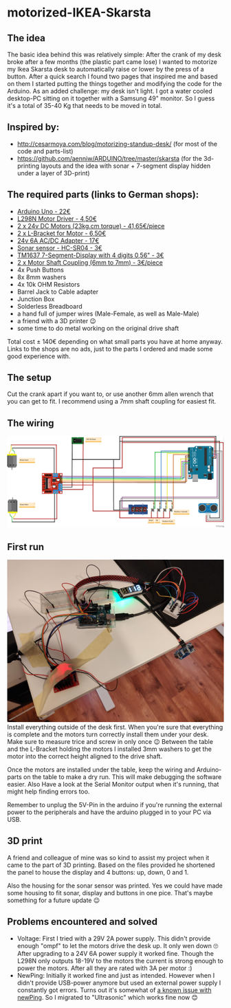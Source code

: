 # motorized-IKEA-Skarsta


## The idea
The basic idea behind this was relatively simple: After the crank of my desk broke after a few months (the plastic part came lose) I wanted to motorize my Ikea Skarsta desk to automatically raise or lower by the press of a button. After a quick search I found two pages that inspired me and based on them I started putting the things together and modifying the code for the Arduino. As an added challenge: my desk isn't light. I got a water cooled desktop-PC sitting on it together with a Samsung 49" monitor. So I guess it's a total of 35-40 Kg that needs to be moved in total.

## Inspired by:
* http://cesarmoya.com/blog/motorizing-standup-desk/ (for most of the code and parts-list)
* https://github.com/aenniw/ARDUINO/tree/master/skarsta (for the 3d-printing layouts and the idea with sonar + 7-segment display hidden under a layer of 3D-print)

## The required parts (links to German shops):
* [Arduino Uno - 22€](https://www.exp-tech.de/plattformen/plattformen/arduino-plattform/mainboards/4380/arduino-uno-r3)
* [L298N Motor Driver - 4,50€](https://www.ebay.de/sch/i.html?_from=R40&_nkw=L298N&_sacat=0&rt=nc&LH_PrefLoc=1)
* [2 x 24v DC Motors (23kg.cm torque) - 41,65€/piece](https://www.exp-tech.de/motoren/dc-getriebemotoren/9878/50-1-metal-gearmotor-37dx70l-mm-24v-with-64-cpr-encoder-helical-pinion)
* [2 x L-Bracket for Motor - 6,50€](https://www.exp-tech.de/motoren/zubehoer-fuer-motoren/4857/pololu-stamped-aluminum-l-bracket-pair-for-37d-mm-metal-gearmotors)
* [24v 6A AC/DC Adapter - 17€](https://www.ebay.de/itm/Netzteil-Trafo-DC12-24V-2A-10A-Netzadapter-Driver-f-LED-Strip-Streifen-Notebook/224113909308?ssPageName=STRK%3AMEBIDX%3AIT&var=522903200218&_trksid=p2060353.m2749.l2649)
* [Sonar sensor - HC-SR04 - 3€](https://www.ebay.de/sch/i.html?_from=R40&_nkw=HC-SR04&_sacat=0&rt=nc&LH_PrefLoc=1)
* [TM1637 7-Segment-Display with 4 digits 0,56" - 3€](https://www.ebay.de/itm/TM1637-LED-4-Ziffern-7-Segment-Display-Uhr-Arduino-Raspberry/203030439344?hash=item2f458ea5b0:g:6NsAAOSwYDhdmjKQ)
* [2 x Motor Shaft Coupling (6mm to 7mm) - 3€/piece](https://www.ebay.de/sch/i.html?_from=R40&_nkw=Wellenkupplung+6mm&_sacat=0&rt=nc&LH_PrefLoc=1)
* 4x Push Buttons
* 8x 8mm washers
* 4x 10k OHM Resistors
* Barrel Jack to Cable adapter
* Junction Box
* Solderless Breadboard
* a hand full of jumper wires (Male-Female, as well as Male-Male)
* a friend with a 3D printer 😉
* some time to do metal working on the original drive shaft

Total cost ± 140€ depending on what small parts you have at home anyway.
Links to the shops are no ads, just to the parts I ordered and made some good experience with.

## The setup
Cut the crank apart if you want to, or use another 6mm allen wrench that you can get to fit. I recommend using a 7mm shaft coupling for easiest fit.

## The wiring
![Wiring for the Ikea Skarsta project](https://github.com/DerRheingold/motorized-IKEA-Skarsta/blob/main/wiring/MotorControlWithSonar.jpg)

## First run
![First setup of the system](https://github.com/DerRheingold/motorized-IKEA-Skarsta/blob/main/_pictures/first%20setup.jpg)
Install everything outside of the desk first. When you're sure that everything is complete and the motors turn correctly install them under your desk. Make sure to measure trice and screw in only once 😉 Between the table and the L-Bracket holding the motors I installed 3mm washers to get the motor into the correct height aligned to the drive shaft. 

Once the motors are installed under the table, keep the wiring and Arduino-parts on the table to make a dry run. This will make debugging the software easier. Also Have a look at the Serial Monitor output when it's running, that might help finding errors too.

Remember to unplug the 5V-Pin in the arduino if you're running the external power to the peripherals and have the arduino plugged in to your PC via USB.

## 3D print
A friend and colleague of mine was so kind to assist my project when it came to the part of 3D printing. Based on the files provided he shortened the panel to house the display and 4 buttons: up, down, 0 and 1.

Also the housing for the sonar sensor was printed. Yes we could have made some housing to fit sonar, display and buttons in one pice. That's maybe something for a future update 😉

## Problems encountered and solved
* Voltage: First I tried with a 29V 2A power supply. This didn't provide enough "ompf" to let the motors drive the desk up. It only wen down 🙄 After upgrading to a 24V 6A power supply it worked fine. Though the L298N only outputs 18-19V to the motors the current is strong enough to power the motors. After all they are rated with 3A per motor :)
* NewPing: Initially it worked fine and just as intended. However when I didn't provide USB-power anymore but used an external power supply I constantly got errors. Turns out it's somewhat of [a known issue with newPing](https://arduino.stackexchange.com/questions/17406/ultrasonic-sensor-returns-random-values-on-external-power-supply). So I migrated to "Ultrasonic" which works fine now 😊
